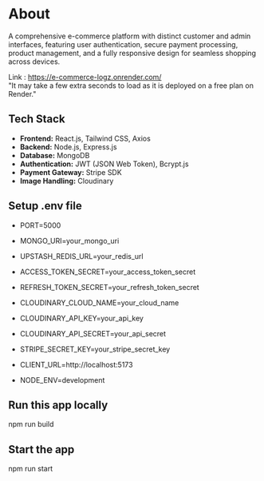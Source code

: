 # About
A comprehensive e-commerce platform with distinct customer and admin interfaces, featuring user authentication, secure payment processing, product management, and a fully responsive design for seamless shopping across devices.

Link : https://e-commerce-logz.onrender.com/  
"It may take a few extra seconds to load as it is deployed on a free plan on Render."
## Tech Stack

- **Frontend:** React.js, Tailwind CSS, Axios
- **Backend:** Node.js, Express.js
- **Database:** MongoDB
- **Authentication:** JWT (JSON Web Token), Bcrypt.js
- **Payment Gateway:** Stripe SDK
- **Image Handling:** Cloudinary

## Setup .env file

- PORT=5000
- MONGO_URI=your_mongo_uri

- UPSTASH_REDIS_URL=your_redis_url

- ACCESS_TOKEN_SECRET=your_access_token_secret
- REFRESH_TOKEN_SECRET=your_refresh_token_secret

- CLOUDINARY_CLOUD_NAME=your_cloud_name
- CLOUDINARY_API_KEY=your_api_key
- CLOUDINARY_API_SECRET=your_api_secret

- STRIPE_SECRET_KEY=your_stripe_secret_key
- CLIENT_URL=http://localhost:5173
- NODE_ENV=development


## Run this app locally
 npm run build
 
## Start the app
 npm run start
